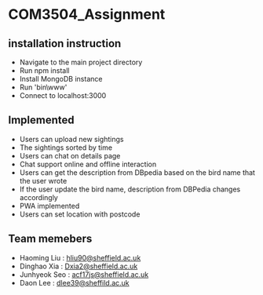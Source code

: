 # COM3504_Assignment

## installation instruction
- Navigate to the main project directory
- Run npm install
- Install MongoDB instance
- Run 'bin\www'
- Connect to localhost:3000

## Implemented
- Users can upload new sightings
- The sightings sorted by time
- Users can chat on details page
- Chat support online and offline interaction
- Users can get the description from DBpedia based on the bird name that the user wrote
- If the user update the bird name, description from DBPedia changes accordingly
- PWA implemented
- Users can set location with postcode

## Team memebers
- Haoming Liu : hliu90@sheffield.ac.uk
- Dinghao Xia : Dxia2@sheffield.ac.uk
- Junhyeok Seo : acf17js@sheffield.ac.uk
- Daon Lee : dlee39@sheffild.ac.uk




